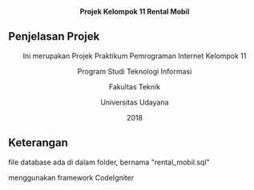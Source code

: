 
<p align="center"><b>Projek Kelompok 11 Rental Mobil</b></p>

## Penjelasan Projek

<p align="center">Ini merupakan Projek Praktikum Pemrograman Internet Kelompok 11</p>
<p align="center">Program Studi Teknologi Informasi</p>
<p align="center">Fakultas Teknik</p>
<p align="center">Universitas Udayana</p>
<p align="center">2018</p>

## Keterangan
<p>file database ada di dalam folder, bernama "rental_mobil.sql"</p>
<p>menggunakan framework CodeIgniter</p>
